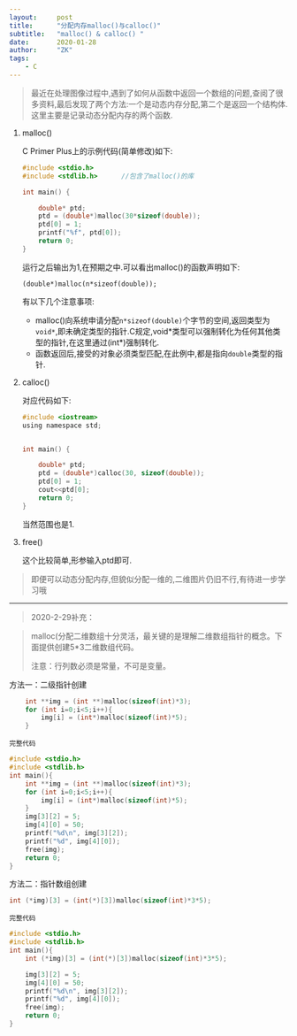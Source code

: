 ```yaml
---
layout:     post
title:      "分配内存malloc()与calloc()"
subtitle:   "malloc() & calloc() "
date:       2020-01-28
author:     "ZK"
tags:
    - C
---
```


> 最近在处理图像过程中,遇到了如何从函数中返回一个数组的问题,查阅了很多资料,最后发现了两个方法:一个是动态内存分配,第二个是返回一个结构体.这里主要是记录动态分配内存的两个函数.

1. malloc()

   C Primer Plus上的示例代码(简单修改)如下:

   ```c
   #include <stdio.h>
   #include <stdlib.h>		//包含了malloc()的库
   
   int main() {
   
       double* ptd;
       ptd = (double*)malloc(30*sizeof(double));
       ptd[0] = 1;
       printf("%f", ptd[0]);
       return 0;
   }
   ```

   运行之后输出为1,在预期之中.可以看出malloc()的函数声明如下:

   `(double*)malloc(n*sizeof(double));`

   有以下几个注意事项:

   - malloc()向系统申请分配`n*sizeof(double)`个字节的空间,返回类型为`void*`,即未确定类型的指针.C规定,void*类型可以强制转化为任何其他类型的指针,在这里通过(int\*)强制转化.
   - 函数返回后,接受的对象必须类型匹配,在此例中,都是指向`double`类型的指针.

   

2. calloc()

   对应代码如下:

   ```c
   #include <iostream>
   using namespace std;
   
   
   int main() {
   
       double* ptd;
       ptd = (double*)calloc(30, sizeof(double));
       ptd[0] = 1;
       cout<<ptd[0];
       return 0;
   }
   
   ```

   当然范围也是1.

3. free()

   这个比较简单,形参输入ptd即可.

> 即便可以动态分配内存,但貌似分配一维的,二维图片仍旧不行,有待进一步学习哦

<hr/>

> 2020-2-29补充：

> malloc(分配二维数组十分灵活，最关键的是理解二维数组指针的概念。下面提供创建5*3二维数组代码。
>
> 注意：行列数必须是常量，不可是变量。

方法一：二级指针创建

```c
    int **img = (int **)malloc(sizeof(int)*3);
    for (int i=0;i<5;i++){
        img[i] = (int*)malloc(sizeof(int)*5);
    }
```

`完整代码`

```c
#include <stdio.h>
#include <stdlib.h>
int main(){
    int **img = (int **)malloc(sizeof(int)*3);
    for (int i=0;i<5;i++){
        img[i] = (int*)malloc(sizeof(int)*5);
    }
    img[3][2] = 5;
    img[4][0] = 50;
    printf("%d\n", img[3][2]);
    printf("%d", img[4][0]);
    free(img);
    return 0;
}
```



方法二：指针数组创建

```c
int (*img)[3] = (int(*)[3])malloc(sizeof(int)*3*5);
```

`完整代码`

```c
#include <stdio.h>
#include <stdlib.h>
int main(){
    int (*img)[3] = (int(*)[3])malloc(sizeof(int)*3*5);

    img[3][2] = 5;
    img[4][0] = 50;
    printf("%d\n", img[3][2]);
    printf("%d", img[4][0]);
    free(img);
    return 0;
}
```

